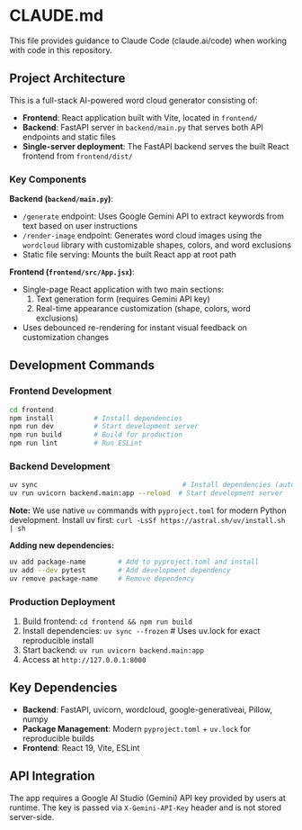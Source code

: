 # CLAUDE.md

This file provides guidance to Claude Code (claude.ai/code) when working with code in this repository.

## Project Architecture

This is a full-stack AI-powered word cloud generator consisting of:

- **Frontend**: React application built with Vite, located in `frontend/`
- **Backend**: FastAPI server in `backend/main.py` that serves both API endpoints and static files
- **Single-server deployment**: The FastAPI backend serves the built React frontend from `frontend/dist/`

### Key Components

**Backend (`backend/main.py`)**:
- `/generate` endpoint: Uses Google Gemini API to extract keywords from text based on user instructions
- `/render-image` endpoint: Generates word cloud images using the `wordcloud` library with customizable shapes, colors, and word exclusions
- Static file serving: Mounts the built React app at root path

**Frontend (`frontend/src/App.jsx`)**:
- Single-page React application with two main sections:
  1. Text generation form (requires Gemini API key)
  2. Real-time appearance customization (shape, colors, word exclusions)
- Uses debounced re-rendering for instant visual feedback on customization changes

## Development Commands

### Frontend Development
```bash
cd frontend
npm install          # Install dependencies
npm run dev          # Start development server
npm run build        # Build for production
npm run lint         # Run ESLint
```

### Backend Development
```bash
uv sync                                    # Install dependencies (auto-creates .venv)
uv run uvicorn backend.main:app --reload  # Start development server
```

**Note:** We use native `uv` commands with `pyproject.toml` for modern Python development. Install uv first: `curl -LsSf https://astral.sh/uv/install.sh | sh`

**Adding new dependencies:**
```bash
uv add package-name        # Add to pyproject.toml and install
uv add --dev pytest        # Add development dependency
uv remove package-name     # Remove dependency
```

### Production Deployment
1. Build frontend: `cd frontend && npm run build`
2. Install dependencies: `uv sync --frozen`  # Uses uv.lock for exact reproducible install
3. Start backend: `uv run uvicorn backend.main:app`
4. Access at `http://127.0.0.1:8000`

## Key Dependencies

- **Backend**: FastAPI, uvicorn, wordcloud, google-generativeai, Pillow, numpy
- **Package Management**: Modern `pyproject.toml` + `uv.lock` for reproducible builds
- **Frontend**: React 19, Vite, ESLint

## API Integration

The app requires a Google AI Studio (Gemini) API key provided by users at runtime. The key is passed via `X-Gemini-API-Key` header and is not stored server-side.